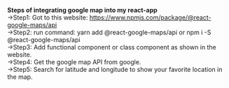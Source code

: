 **Steps of integrating google map into my react-app**  
->Step1: Got to this website: https://www.npmjs.com/package/@react-google-maps/api  
->Step2: run command: yarn add @react-google-maps/api or npm i -S @react-google-maps/api  
->Step3: Add functional component or class component as shown in the website.  
->Step4: Get the google map API from google.  
->Step5: Search for latitude and longitude to show your favorite location in the map.
